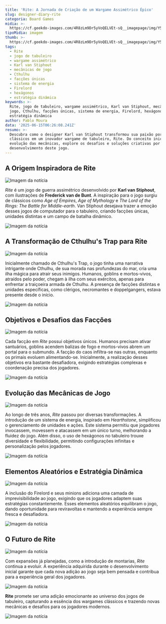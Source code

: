 ```yaml
---
title: 'Rite: A Jornada de Criação de um Wargame Assimétrico Épico'
slug: designer-diary-rite
categoria: Board Games
midia: >-
  https://cf.geekdo-images.com/4R8zLm9Dr5yVoQELVEt-sQ__imagepage/img/Y51jvJq0QP7wcMmzrELbJt8U2Qk=/fit-in/900x600/filters:no_upscale():strip_icc()/pic7853274.jpg
tipoMidia: imagem
thumb: >-
  https://cf.geekdo-images.com/4R8zLm9Dr5yVoQELVEt-sQ__imagepage/img/Y51jvJq0QP7wcMmzrELbJt8U2Qk=/fit-in/900x600/filters:no_upscale():strip_icc()/pic7853274.jpg
tags:
  - Rite
  - jogo de tabuleiro
  - wargame assimétrico
  - Karl van Stiphout
  - mecânicas de jogo
  - Cthulhu
  - facções únicas
  - sistema de energia
  - Firelord
  - hexágonos
  - estratégia dinâmica
keywords: >-
  Rite, jogo de tabuleiro, wargame assimétrico, Karl van Stiphout, mecânicas de
  jogo, Cthulhu, facções únicas, sistema de energia, Firelord, hexágonos,
  estratégia dinâmica
author: Pablo Moura
data: '2025-06-15T06:26:08.241Z'
resumo: >-
  Descubra como o designer Karl van Stiphout transformou sua paixão por jogos
  clássicos em um inovador wargame de tabuleiro, Rite. Do conceito inicial à
  evolução das mecânicas, explore os desafios e soluções criativas por trás do
  desenvolvimento deste jogo.
---
```


## A Origem Inspiradora de Rite

![Imagem da notícia](https://cf.geekdo-images.com/S8l9yfVRSugvbn-G9S4Jsg__imagepage/img/dU9Yhh7jWuQROdbSvAadB3AsWO4=/fit-in/900x600/filters:no_upscale():strip_icc()/pic8902499.jpg)

_Rite_ é um jogo de guerra assimétrico desenvolvido por **Karl van Stiphout**, com ilustrações de **Frederick van de Bunt**. A inspiração para o jogo surgiu de clássicos como _Age of Empires_, _Age of Mythology_ e _The Lord of the Rings: The Battle for Middle-earth_. Van Stiphout desejava trazer a emoção desses jogos de computador para o tabuleiro, criando facções únicas, unidades distintas e um campo de batalha dinâmico.

![Imagem da notícia](https://cf.geekdo-images.com/fN8tjBe9L7gN77gIxJnBwA__imagepage/img/VI-UjxQZ1wQrwNeJfU6n7bX0xxM=/fit-in/900x600/filters:no_upscale():strip_icc()/pic8902500.jpg)

## A Transformação de Cthulhu's Trap para Rite

![Imagem da notícia](https://cf.geekdo-images.com/UxWxx81drO0nNfenvl734Q__imagepage/img/pySTuvQmZrgdKhI1wmGAcVbsIxc=/fit-in/900x600/filters:no_upscale():strip_icc()/pic8902501.jpg)

Inicialmente chamado de Cthulhu's Trap, o jogo tinha uma narrativa intrigante onde Cthulhu, de sua morada nas profundezas do mar, cria uma ilha mágica para atrair seus inimigos. Humanos, goblins e mortos-vivos, atraídos pelo poder, chegam à ilha com seus exércitos, apenas para enfrentar a traiçoeira armada de Cthulhu. A presença de facções distintas e unidades específicas, como clérigos, necromantes e doppelgangers, estava presente desde o início.

![Imagem da notícia](https://cf.geekdo-images.com/fQ5NL9jJ-3uCJs3iuWt9YA__imagepage/img/7k99LUi3VhIMVyHwfyWtUss0Neo=/fit-in/900x600/filters:no_upscale():strip_icc()/pic8909539.jpg)

## Objetivos e Desafios das Facções

![Imagem da notícia](https://cf.geekdo-images.com/iv6dSgD0ytQ--nYTfOoxQA__imagepage/img/khKnO81rkOiIu8p5gFYIm50HKY8=/fit-in/900x600/filters:no_upscale():strip_icc()/pic8909541.jpg)

Cada facção em _Rite_ possui objetivos únicos. Humanos precisam ativar santuários, goblins acendem balizas de fogo e mortos-vivos abrem um portal para o submundo. A facção do caos infiltra-se nas outras, enquanto os primais evoluem alimentando-se. Inicialmente, a realização desses objetivos era bastante desafiadora, exigindo estratégias complexas e coordenação precisa dos jogadores.

![Imagem da notícia](https://cf.geekdo-images.com/pb1JKfJZewpmUYgXu40OCw__imagepage/img/B9eSMN0S9pLpM1el1zptLnqjAqc=/fit-in/900x600/filters:no_upscale():strip_icc()/pic8909540.jpg)

## Evolução das Mecânicas de Jogo

![Imagem da notícia](https://cf.geekdo-images.com/TnCglRF4MzbVdLnd66JNww__imagepage/img/F2vihzxCP7px5knVb9DO5XBbjaY=/fit-in/900x600/filters:no_upscale():strip_icc()/pic8902505.jpg)

Ao longo de três anos, _Rite_ passou por diversas transformações. A introdução de um sistema de energia, inspirado em _Hearthstone_, simplificou o gerenciamento de unidades e ações. Este sistema permitiu que jogadores invocassem, movessem e atacassem em um único turno, melhorando a fluidez do jogo. Além disso, o uso de hexágonos no tabuleiro trouxe diversidade e flexibilidade, permitindo configurações infinitas e personalização pelos jogadores.

![Imagem da notícia](https://cf.geekdo-images.com/oV7wxOqYVxSv80NLzT3oHQ__imagepage/img/IQxyM3eIkbg1KVGXXOTH8Cjtlr8=/fit-in/900x600/filters:no_upscale():strip_icc()/pic8173587.jpg)

## Elementos Aleatórios e Estratégia Dinâmica

![Imagem da notícia](https://cf.geekdo-images.com/RdetCdgvt5c7Av2TRg-GkA__imagepage/img/THK8spJMwnsXTTZ2MYcsfa2N19g=/fit-in/900x600/filters:no_upscale():strip_icc()/pic8909542.jpg)

A inclusão do Firelord e seus minions adiciona uma camada de imprevisibilidade ao jogo, exigindo que os jogadores adaptem suas estratégias constantemente. Esses elementos aleatórios equilibram o jogo, dando oportunidade para reviravoltas e mantendo a experiência sempre fresca e desafiadora.

![Imagem da notícia](https://cf.geekdo-images.com/9hqkCfocera1Rp3Ma_Z9RQ__imagepage/img/b2oThgWWgOve3IK6BaF-Kvgu17E=/fit-in/900x600/filters:no_upscale():strip_icc()/pic8902509.jpg)

## O Futuro de Rite

![Imagem da notícia](https://cf.geekdo-images.com/hEqa3vjtsny6lywiTTUrVw__imagepage/img/-vPpjZjSBMpaEyTUnxWd47iU0i8=/fit-in/900x600/filters:no_upscale():strip_icc()/pic8902510.jpg)

Com expansões já planejadas, como a introdução de montarias, _Rite_ continua a evoluir. A experiência adquirida durante o desenvolvimento inicial garante que cada nova adição ao jogo seja bem pensada e contribua para a experiência geral dos jogadores.

![Imagem da notícia](https://cf.geekdo-images.com/jtSN6bXDOEPuIHsgQ8PLWQ__imagepage/img/dOIb7hU3g9a_GsiYoNaB3aFlbAA=/fit-in/900x600/filters:no_upscale():strip_icc()/pic8902511.jpg)

**Rite** promete ser uma adição emocionante ao universo dos jogos de tabuleiro, capturando a essência dos wargames clássicos e trazendo novas mecânicas e desafios para os jogadores modernos.

![Imagem da notícia](https://cf.geekdo-images.com/JaDdNBDea6p28tdid7siwA__imagepage/img/GIeuIGI2mAiZDWGJcSOqh1h68XY=/fit-in/900x600/filters:no_upscale():strip_icc()/pic8902512.jpg)
